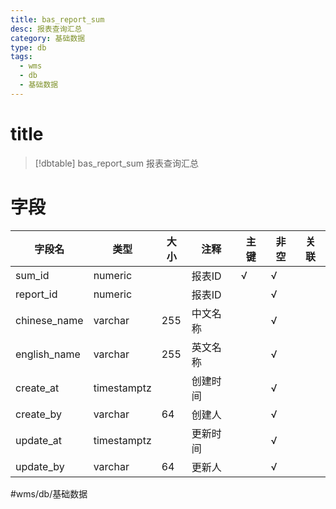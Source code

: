 ```yaml
---
title: bas_report_sum
desc: 报表查询汇总
category: 基础数据
type: db
tags:
  - wms
  - db
  - 基础数据
---
```


# title
>[!dbtable] bas_report_sum
> 报表查询汇总

# 字段
| 字段名 | 类型 | 大小 | 注释 | 主键 | 非空 | 关联 |
| --- | --- | --- | --- | --- | --- | --- |
| sum_id | numeric |  | 报表ID | √ | √ |  |
| report_id | numeric |  | 报表ID |  | √ |  |
| chinese_name | varchar | 255 | 中文名称 |  | √ |  |
| english_name | varchar | 255 | 英文名称 |  | √ |  |
| create_at | timestamptz |  | 创建时间 |  | √ |  |
| create_by | varchar | 64 | 创建人 |  | √ |  |
| update_at | timestamptz |  | 更新时间 |  | √ |  |
| update_by | varchar | 64 | 更新人 |  | √ |  |
#wms/db/基础数据
